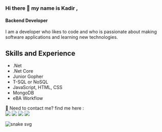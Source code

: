 ### Hi there 👋 my name is Kadir ,
#### Backend Developer
I am a developer who likes to code and who is passionate about making software applications and learning new technologies.



## Skills and Experience
* .Net
* .Net Core
* Junior Gopher
* T-SQL or NoSQL
* JavaScript, HTML, CSS
* MongoDB
* eBA Workflow 

<p>
  📣 Need to contact me? find me here :<br/>
  <a href="mailto:kadirrturan@gmail.com?subject=[GitHub]%20🔥%20Getting%20in%20contact&body=Hello%20Kadir%2C%0A%0AI%20come%20to%20you%20today%20after%20seeing%20your%20GitHub%20profile%20for%20..."><img src="https://img.shields.io/badge/e‑mail-D14836.svg?style=for-the-badge&logo=GMail&logoColor=white"/></a>
  <a href="https://instagram.com/kadirrturann/"><img src="https://img.shields.io/badge/instagram-E4405F.svg?style=for-the-badge&logo=instagram&logoColor=white"/></a>
  <a href="https://linkedin.com/in/kadirrturann"><img src="https://img.shields.io/badge/linkedin-0077B5.svg?style=for-the-badge&logo=linkedin&logoColor=white"/></a>
  <a href="https://twitter.com/TuranKadirr"><img src="https://img.shields.io/badge/twitter-1DA1F2.svg?style=for-the-badge&logo=twitter&logoColor=white"/></a>
</p>

![snake svg](https://github.com/TheOryZ/TheOryZ/blob/output/github-contribution-grid-snake.svg)


